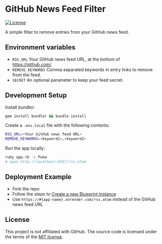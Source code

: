 # GitHub News Feed Filter

[![License](https://img.shields.io/badge/license-MIT-green.svg?style=flat)](https://github.com/bcylin/github-rss-filter/blob/master/LICENSE)

A simple filter to remove entries from your GitHub news feed.

## Environment variables

* `RSS_URL` Your GitHub news feed URL, at the bottom of <https://github.com/>.
* `REMOVE_KEYWORDS` Comma separated keywords in entry links to remove from the feed.
* `SECRET` An optional parameter to keep your feed secret.

## Development Setup

Install bundler:

```sh
gem install bundler && bundle install
```

Create a `.env.local` file with the following contents:

```sh
RSS_URL=<Your GitHub news feed URL>
REMOVE_KEYWORDS=<keyword1>,<keyword2>
```

Run the app locally:

```sh
ruby app.rb -s Puma
# open http://localhost:4567/rss.atom
```

## Deployment Example

* Fork the repo
* Follow the steps to [Create a new Blueprint Instance](https://render.com/deploy)
* Use `https://#{app-name}.onrender.com/rss.atom` instead of the GitHub news feed URL

## License

This project is not affiliated with GitHub. The source code is licensed under the terms of the [MIT license](https://github.com/bcylin/github-rss-filter/blob/master/LICENSE).
